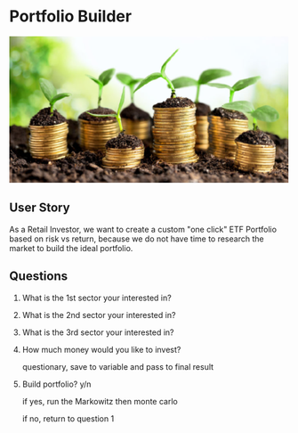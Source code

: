 # Portfolio Builder

![](Images/readme_image.png)

## User Story
As a Retail Investor, 
we want to create a custom "one click" ETF Portfolio based on risk vs return, 
because we do not have time to research the market to build the ideal portfolio.

## Questions

1. What is the 1st sector your interested in?
2. What is the 2nd sector your interested in?
3. What is the 3rd sector your interested in?

4. How much money would you like to invest?

    questionary, save to variable and pass to final result

5. Build portfolio? y/n

    if yes, run the Markowitz then monte carlo

    if no, return to question 1
